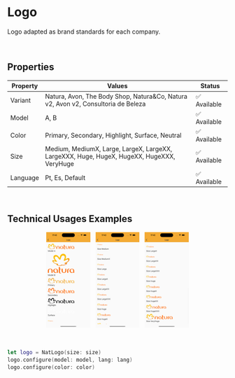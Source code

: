 # Logo
Logo adapted as brand standards for each company.

<br>

## Properties

| Property           | Values                         | Status            |
| --------------     | -------------------------      | ----------------- |
| Variant             | Natura, Avon, The Body Shop, Natura&Co, Natura v2, Avon v2, Consultoria de Beleza       | ✅  Available     |
| Model          | A, B   | ✅  Available     |
| Color         | Primary, Secondary, Highlight, Surface, Neutral        | ✅  Available     |
| Size          | Medium, MediumX, Large, LargeX, LargeXX, LargeXXX, Huge, HugeX, HugeXX, HugeXXX, VeryHuge                    | ✅  Available     |
| Language               | Pt, Es, Default            | ✅  Available     |

<br>

## Technical Usages Examples

<p align="center">
  <img alt="Logo 1" src="./images/logo1.png" width="20%"> 
&nbsp;
  <img alt="Logo 2" src="./images/logo2.png" width="20%">
   &nbsp;
  <img alt="Logo 3" src="./images/logo3.png" width="20%">
</p>

<br>

```swift
let logo = NatLogo(size: size)
logo.configure(model: model, lang: lang)
logo.configure(color: color)
```
